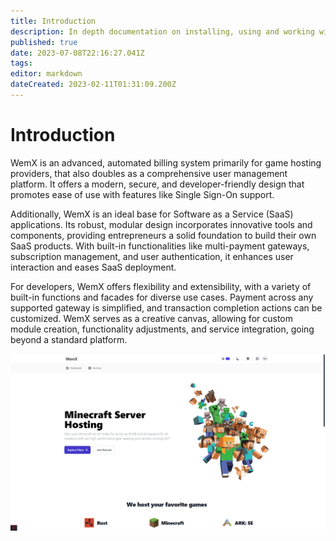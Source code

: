 ```yaml
---
title: Introduction
description: In depth documentation on installing, using and working with WemX.
published: true
date: 2023-07-08T22:16:27.041Z
tags: 
editor: markdown
dateCreated: 2023-02-11T01:31:09.200Z
---
```


# Introduction

WemX is an advanced, automated billing system primarily for game hosting providers, that also doubles as a comprehensive user management platform. It offers a modern, secure, and developer-friendly design that promotes ease of use with features like Single Sign-On support.

Additionally, WemX is an ideal base for Software as a Service (SaaS) applications. Its robust, modular design incorporates innovative tools and components, providing entrepreneurs a solid foundation to build their own SaaS products. With built-in functionalities like multi-payment gateways, subscription management, and user authentication, it enhances user interaction and eases SaaS deployment.

For developers, WemX offers flexibility and extensibility, with a variety of built-in functions and facades for diverse use cases. Payment across any supported gateway is simplified, and transaction completion actions can be customized. WemX serves as a creative canvas, allowing for custom module creation, functionality adjustments, and service integration, going beyond a standard platform.

![index.png](/index.png)